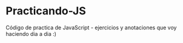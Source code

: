# Practicando-JS
Código de practica de JavaScript - ejercicios y anotaciones que voy haciendo dia a dia :)
